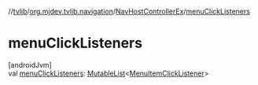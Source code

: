 //[tvlib](../../../index.md)/[org.mjdev.tvlib.navigation](../index.md)/[NavHostControllerEx](index.md)/[menuClickListeners](menu-click-listeners.md)

# menuClickListeners

[androidJvm]\
val [menuClickListeners](menu-click-listeners.md): [MutableList](https://kotlinlang.org/api/latest/jvm/stdlib/kotlin.collections/-mutable-list/index.html)&lt;[MenuItemClickListener](../-menu-item-click-listener/index.md)&gt;
